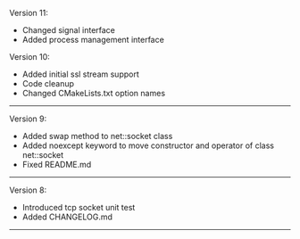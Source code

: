 Version 11:

* Changed signal interface
* Added process management interface

Version 10:

* Added initial ssl stream support
* Code cleanup
* Changed CMakeLists.txt option names

--------------------------------------------------------------------------------
Version 9:

* Added swap method to net::socket class
* Added noexcept keyword to move constructor and operator of class net::socket
* Fixed README.md

--------------------------------------------------------------------------------

Version 8:

* Introduced tcp socket unit test
* Added CHANGELOG.md

--------------------------------------------------------------------------------
